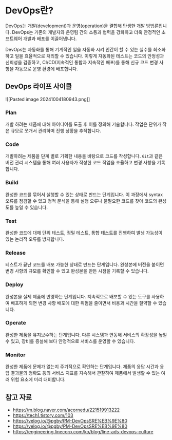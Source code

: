 # DevOps란?
DevOps는 개발(development)과 운영(operation)을 결합해 탄생한 개발 방법론입니다. DevOps는 기존의 개발자와 운영팀 간의 소통과 협력을 강화하고 더욱 안정적인 소프트웨어 개발과 배포를 이끌어냅니다.

DevOps는 자동화를 통해 기계적인 일을 자동화 시켜 인간이 할 수 있는 실수를 최소화하고 일을 효율적으로 처리할 수 있습니다. 이렇게 자동화된 테스트는 코드의 안정성과 신뢰성을 검증하고, CI/CD(지속적인 통합과 지속적인 배포)를 통해 신규 코드 변경 사항을 자동으로 운영 환경에 배포합니다.

## DevOps 라이프 사이클
![[Pasted image 20241004180943.png]]
### Plan
개발 하려는 제품에 대해 아이디어를 도출 후 이를 정의해 기술합니다. 작업은 단위가 작은 규모로 쪼개서 관리하며 진행 상황을 추적합니다.
### Code
개발하려는 제품을 단계 별로 기획한 내용을 바탕으로 코드를 작성합니다. `Git`과 같은 버전 관리 시스템을 통해 여러 사용자가 작성한 코드 작업을 조율하고 변경 사항을 기록합니다.
### Build
완성한 코드를 묶어서 실행할 수 있는 상태로 만드는 단계입니다. 이 과정에서 syntax 오류를 점검할 수 있고 정적 분석을 통해 실행 오류나 불필요한 코드를 찾아 코드의 완성도를 높일 수 있습니다.
### Test
완성한 코드에 대해 단위 테스트, 정밀 테스트, 통합 테스트를 진행하여 발생 가능성이 있는 논리적 오류를 방지합니다.
### Release
테스트가 끝난 코드를 배포 가능한 상태로 만드는 단계입니다. 완성본에 버전을 붙이면 변경 사항의 규모를 확인할 수 있고 완성본을 만든 시점을 기록할 수 있습니다.
### Deploy
완성본을 실제 제품에 반영하는 단계입니다. 지속적으로 배포할 수 있는 도구를 사용하여 배포하게 되면 변경 사항 배포에 대한 위험을 줄이면서 비용과 시간을 절약할 수 있습니다. 
### Operate
완성한 제품을 유지보수하는 단계입니다. 다른 시스템과 연동해 서비스의 확장성을 높일 수 있고, 장비를 증설해 보다 안정적으로 서비스를 운영할 수 있습니다.
### Monitor
완성한 제품에 문제가 없는지 주기적으로 확인하는 단계입니다. 제품의 응답 시간과 응답 결과물의 정확도 등의 서비스 지표를 지속해서 관찰하여 제품에서 발생할 수 있는 여러 위험 요소에 미리 대비합니다. 
## 참고 자료
 - https://m.blog.naver.com/acornedu/221519913222
 - https://tech1.tistory.com/103
 - https://velog.io/@pgby/PM-DevOpsSRE%EB%9E%80
 - https://velog.io/@pgby/PM-DevOpsSRE%EB%9E%80
 - https://engineering.linecorp.com/ko/blog/line-ads-devops-culture